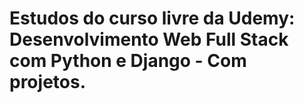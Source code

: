 # Estudos do curso livre da Udemy: Desenvolvimento Web Full Stack com Python e Django - Com projetos.

